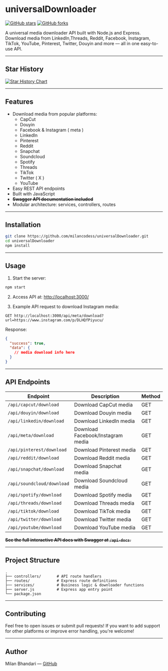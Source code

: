 # universalDownloader

[![GitHub stars](https://img.shields.io/github/stars/milancodess/universalDownloader?style=social)](https://github.com/milancodess/universalDownloader/stargazers)
[![GitHub forks](https://img.shields.io/github/forks/milancodess/universalDownloader?style=social)](https://github.com/milancodess/universalDownloader/network/members)

A universal media downloader API built with Node.js and Express.  
Download media from LinkedIn,Threads, Reddit, Facebook, Instagram, TikTok, YouTube, Pinterest, Twitter, Douyin and more — all in one easy-to-use API.

---

## Star History

[![Star History Chart](https://api.star-history.com/svg?repos=milancodess/universalDownloader&type=Date)](https://www.star-history.com/#milancodess/universalDownloader&Date)

---

## Features

- Download media from popular platforms:
  - CapCut
  - Douyin
  - Facebook & Instagram ( meta )
  - LinkedIn
  - Pinterest
  - Reddit
  - Snapchat
  - Soundcloud
  - Spotify
  - Threads
  - TikTok
  - Twitter ( X )
  - YouTube
- Easy REST API endpoints
- Built with JavaScript
- **~~Swagger API documentation included~~**
- Modular architecture: services, controllers, routes

---

## Installation

```bash
git clone https://github.com/milancodess/universalDownloader.git
cd universalDownloader
npm install
```

---

## Usage

1. Start the server:

```bash
npm start
```

2. Access API at:
   [http://localhost:3000/](http://localhost:3000/)

3. Example API request to download Instagram media:

```
GET http://localhost:3000/api/meta/download?url=https://www.instagram.com/p/DLHQfPiyucu/
```

Response:

```json
{
  "success": true,
  "data": {
    // media download info here
  }
}
```

---

## API Endpoints

| Endpoint                   | Description                       | Method |
| -------------------------- | --------------------------------- | ------ |
| `/api/capcut/download`     | Download CapCut media             | GET    |
| `/api/douyin/download`     | Download Douyin media             | GET    |
| `/api/linkedin/download`   | Download LinkedIn media           | GET    |
| `/api/meta/download`       | Download Facebook/Instagram media | GET    |
| `/api/pinterest/download`  | Download Pinterest media          | GET    |
| `/api/reddit/download`     | Download Reddit media             | GET    |
| `/api/snapchat/download`   | Download Snapchat media           | GET    |
| `/api/soundcloud/download` | Download Soundcloud media         | GET    |
| `/api/spotify/download`    | Download Spotify media            | GET    |
| `/api/threads/download`    | Download Threads media            | GET    |
| `/api/tiktok/download`     | Download TikTok media             | GET    |
| `/api/twitter/download`    | Download Twitter media            | GET    |
| `/api/youtube/download`    | Download YouTube media            | GET    |

**~~See the full interactive API docs with Swagger at `/api-docs`.~~**

---

## Project Structure

```
.
├── controllers/       # API route handlers
├── routes/            # Express route definitions
├── services/          # Business logic & downloader functions
├── server.js          # Express app entry point
└── package.json
```

---

## Contributing

Feel free to open issues or submit pull requests!
If you want to add support for other platforms or improve error handling, you're welcome!

---

## Author

Milan Bhandari — [GitHub](https://github.com/milancodess)
